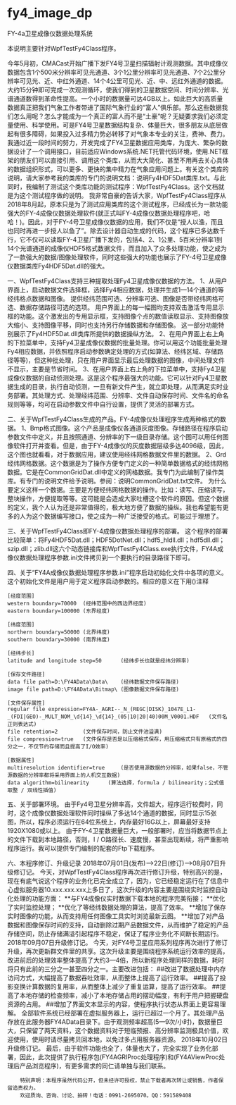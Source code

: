 # fy4_image_dp

FY-4a卫星成像仪数据处理系统

本说明主要针对WpfTestFy4Class程序。
    
  今年5月初，CMACast开始广播下发FY4号卫星扫描辐射计观测数据。其中成像仪数据包含1个500米分辨率可见光通道、3个1公里分辨率可见光通道、7个2公里分辨率可见光、近、中红外通道、14个4公里可见光、近、中、远红外通道的数据。大约15分钟即可完成一次观测循环，使我们得到的卫星数据空间、时间分辨率、光谱通道数得到革命性提高。一个小时的数据量可达4GB以上。如此巨大的高质量数据真正把我们气象工作者带进了国际气象行业的“富人”俱乐部。那么这些数据我们怎么用呢？怎么才能成为一个真正的富人而不是“土豪”呢？无疑要求我们必须定量使用、科学使用。可是FY4号卫星数据结构复杂、体量巨大，很多朋友从底层做起有很多障碍，如果投入过多精力势必转移了对气象本专业的关注，费神、费力。我通过近一段时间的努力，开发完成了FY4卫星数据应用类库，为庞大、繁杂的数据设计了一个调用接口，目前适应Windows系统.NET托管代码环境，使用.NET框架的朋友们可以直接引用、调用这个类库，从而大大简化、甚至不用再去关心具体的数据组织形式，可以更多、更快的集中精力在气象应用问题上。有关这个类库的说明，请大家参考我的类库的专门的说明文档：说明Fy4HDF5Dat类库.txt。与此同时，我编制了测试这个类库功能的测试程序：WpfTestFy4Class。这个文档就是为这个测试程序做的说明。
    我非常自豪的告诉大家，WpfTestFy4Class程序从2018年8月起，原本只是为了测试应用类库的这个测试程序，已经成长为一款功能强大的FY-4成像仪数据处理软件(就正式叫FY-4成像仪数据处理程序吧，哈哈！)。因此，对于FY-4号卫星成像仪数据的应用，我们不仅是“授人以渔，而且也同时再进一步授人以鱼了”。除去设计器自动生成的代码，这个程序已多达数千行，它不仅可以读取FY-4卫星广播下发的，包括4、2、1公里、5百米分辨率1到14个光谱通道的成像仪HDF5格式数据文件，而且加入了众多处理功能，使之成为了一款强大的数据/图像处理软件，同时这些强大的功能也展示了FY-4号卫星成像仪数据类库Fy4HDF5Dat.dll的强大。
    
一、WpfTestFy4Class支持三种提取处理Fy4卫星成像仪数据的方法。
      1、从用户界面上，启动数据文件选择框，选择Fy4相应数据，处理并生成1—14个通道的等经纬格点数据和图像。
           提供经纬范围可选、分辨率可选、图像是否带经纬网格可选、数据存储路径可选的选项。
           用户界面上的每一幅图均支持双击激活专用显示框的功能。这个激发出的专用显示框，支持图像个点的数值读取显示、支持图像放大缩小、支持图像平移，同时也支持另行存储数据和存储图像。
           这一部分功能特别展示了Fy4HDF5Dat.dll类库所提供的数据操纵方法。
      2、在用户界面上右上角的下拉菜单中，支持Fy4卫星成像仪数据的批量处理。你可以用这个功能批量处理Fy4相应数据，并依照程序启动参数确定处理的方式(如算法、经纬区域、存储路径等等)，但这种批处理，只在用户界面显示最后处理数据的图像，中间处理文件不显示，主要是节省时间。
      3、在用户界面上右上角的下拉菜单中，支持Fy4卫星成像仪数据的自动侦测处理。这是这个程序最强大的功能。它可以针对Fy4卫星数据生成的目录，执行自动侦测，一旦有新文件产生，就立即处理，从而满足实时业务部署。其处理方式、处理经纬范围、分辨率、文件自动保存时间、文件名的命名规则等等，均可在启动参数文件中自行设置，提供了灵活的部署方式。

二、关于WpfTestFy4Class生成的产品。FY-4成像仪处理程序生成两种格式的数据。
      1、Bmp格式图像。这个产品是成像仪各通道灰度图像。存储路径在程序启动参数文件中定义，并且按照通道、分辨率的下一级目录存储。这个图可以用任何图像软件打开并查看。但是，由于FY-4成像仪的灰度数据层级多达4096级，因此，这个图也就看看，对于数据应用，建议使用经纬网格数据文件里的数据。
      2、Grd经纬网格数据。这个数据是为了操作方便专门定义的一种简单数据格式的经纬网格数据。它是在CommonGridDat.dll中定义的网格数据。我专门为此编制了操作类库。有专门的说明文件给予说明。参阅：说明CommonGridDat.txt文件。
      为什么要定义这样一个数据。主要是方便经纬网格数据的操作。比如：读写、压缩读写，整块操作，方便提取等等。这可能是会造成大家吐槽这个软件的原因。但这个数据的定义，我个人认为还是非常值得的，极大地方便了数据的操纵。我也希望能有更多的人为这个数据编写接口，使之成为一种广泛接受的格式。可能过于理想了。

三、关于WpfTestFy4Class即FY-4成像仪数据处理程序的部署。
      这个程序的部署比较简单：将Fy4HDF5Dat.dll；HDF5DotNet.dll；hdf5_hldll.dll；hdf5dll.dll；szip.dll；zlib.dll这六个动态链接库和WpfTestFy4Class.exe执行文件，FY4A成像仪数据处理程序参数.ini文件拷贝到一个要执行的目录路径下即可。

四、关于“FY4A成像仪数据处理程序参数.ini”程序启动初始化文件中各项的意义。
      这个初始化文件是用户用于定义程序启动参数的。相应的意义在下用()注释
      
	[经度范围]
	western boundary=70000	(经纬范围中的西边界经度)
	eastern boundary=100000	(东界经度)

	[纬度范围]
	northern boundary=50000	(北界纬度)
	southern boundary=30000	(南界纬度)

	[经纬步长]
	latitude and longitude step=50		(经纬步长也就是经纬分辨率)

	[保存文件路径]
	data file path=D:\FY4AData\Data\	(经纬数据文件保存路径)
	image file path=D:\FY4AData\Bitmap\	(图像数据文件保存路径)

	[文件保存属性]
	regular file expression=FY4A-_AGRI--_N_(REGC|DISK)_1047E_L1-_(FDI|GEO)-_MULT_NOM_\d{14}_\d{14}_(05|10|20|40)00M_V0001.HDF	(文件名正则表达式)
	file retention=2		(文件保存时间，防止文件池溢满)
	file compression=true	(文件保存是否是以压缩格式保存，用压缩格式只有原格式的四分之一，不仅节约存储而且提高了I/O效率)

	[数据属性]
	multiresolution identifier=true		(是否使用源数据的分辨率，如果false，不管源数据的分辨率都将采用界面上的人机交互数据)
	data algorithm=bilinearity		(算法选择，formula / bilinearity；公式值取整 / 双线性插值)

五、关于部署环境。
      由于Fy4号卫星分辨率高，文件超大，程序运行较费时，同时，这个成像仪数据处理软件同时操纵了多达14个通道的数据，同时显示15张图，所以，程序必须运行在64位系统上，内存最好16G以上，屏幕最好支持1920X1080或以上。
      由于FY-4卫星数据量巨大，一般部署时，应当将数据节点上的文件下载到本地路径，否则，I / O路径长、速度慢，甚至出现断续，将严重影响程序运行。我可以提供专门编制的配套的Ftp下载程序。

六、本程序修订、升级记录
       2018年07月01日(发布)——>22日(修订)——>08月07日升级修订记。
          今天，对WpfTestFy4Class程序再次进行修订升级，特别高兴的是，现在有底气说这个程序的业务化已完全成立了，因为，它已经稳定运行在了信息中心虚拟服务器10.xxx.xxx.xxx上多日了，这次升级的内容主要是围绕实时监控自动化处理的功能方面：
          **与FY4成像仪实时数据下载本地的程序完美衔接；
          **优化了实时监控处理；
          **优化了等经纬数据处理的算法，提高了效率。
          **增加了保存实时图像的功能，从而支持用任何图像工具实时浏览最新云图。
          **增加了对产品数据和图像保存时间的支持，自动删除过期产品数据文件，从而维护了稳定的产品存储空间，防止存储满溢引起程序不稳定，保证了程序业务化不间断长期运行。
      2018年09月07日升级修订记。
          今天，对FY4号卫星应用系列程序再次进行了修订升级，再次更新群文件里的共享。这次升级主要是围绕程序系统运行效率的提高，改进前后的处理效率整体提高了大约3—4倍，所以新程序处理同样的数据，耗时将只有此前的三分之一甚至四分之一。主要改进包括：
          ##改进了数据处理中内存访问方式，大幅提高了数据吞吐效率，从而整体上提高了运行效率。
          ##提高了投影变换计算数据的复用率，从而整体上减少了重复运算，提高了运行效率。
          ##提高了本地存储的检查频率，减小了本地存储占用的摆动幅度，有利于用户把握硬盘资源的占用。
          ##增加了界面文本显示的内容，使程序执行状态从界面上更容易理解。
         全部软件系统已经部署在虚拟服务器上，运行已超过一个月了。其处理产品存放在此服务器FY4AData目录下。由于观测频率超高(5—9次/小时)，数据量巨大，只保留了两天资料，这个数据资料对于短临预报、高分辨率监测极具价值，欢迎使用，使用时请尽量拷贝回本地，以免过多占用服务器资源。
      2018年10月02日升级修订记。
      最后，由于软件功能也全了，体量也大了，完全实现了业务化部署，因此，此次提供了执行程序包(FY4AGRIProc处理程序)和(FY4AViewProc处理后产品浏览程序)，有更多需求的同仁请单独与我们联系。

        特别声明：本程序虽然代码公开，但未经许可授权，禁止下载者再次转让或销售，作者保留追责权力。
        欢迎质询、咨询、讨论、拍砖！电话：0991-2695070。QQ：591589408
